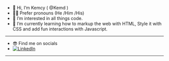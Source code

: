 

- 👋 Hi, I’m Kemcy ( @Kemd )
- 🧍‍♂️ Prefer pronouns (He /Him /His)
- 👀 I’m interested in all things code.
- 🌱 I’m currently learning how to markup the web with HTML, Style it with CSS and add fun interactions with Javascript.

---

- 😎 Find me on socials
- [![LinkedIn](https://betterweb.qwant.com/content/images/2019/06/Tracking_LinkedIn_V2-1.gif)](www.linkedin.com/in/kdalle)

---

<!---
Kemd/Kemd is a ✨ special ✨ repository because its `README.md` (this file) appears on your GitHub profile.
You can click the Preview link to take a look at your changes.
--->
